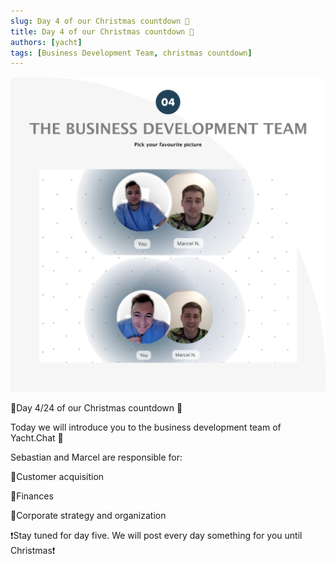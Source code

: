 ```yaml
---
slug: Day 4 of our Christmas countdown 🎄
title: Day 4 of our Christmas countdown 🎄
authors: [yacht]
tags: [Business Development Team, christmas countdown]
---
```


![Business Team](Day04bunnerV2.png)

🎅Day 4/24 of our Christmas countdown 🎄

Today we will introduce you to the business development team of Yacht.Chat 🎉

Sebastian and Marcel are responsible for:

👥Customer acquisition

💸Finances

🧠Corporate strategy and organization


❗️Stay tuned for day five. We will post every day something for you until Christmas❗️ 